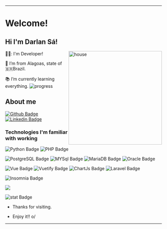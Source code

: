 ----------------------------------------------------------------------------

# Welcome!

 

## Hi I'm Darlan Sá!

<img align="right" alt="house" src="https://media.giphy.com/media/1KrM2hhDN3dgk/giphy.gif" width="300" />

🧑‍💻: I'm Developer! 


:house_with_garden: I’m from Alagoas, state of :brazil:Brazil.

:books: I’m currently learning everything.  ![progress](https://progress-bar.dev/40/ "progresso") 
 
 
 
## About me

[![Github Badge](https://img.shields.io/badge/-Github-000?logo=Github&logoColor=white&link=LINK_GIT)](https://github.com/darlansa) [![Linkedin Badge](https://img.shields.io/badge/-LinkedIn-blue?logo=Linkedin&logoColor=white&link=LINK_LINKEDIN)](https://www.linkedin.com/in/darlansa/)

### Technologies I'm familiar with working

![Python Badge](https://img.shields.io/badge/Python-3776AB?style=for-the-badge&logo=python&logoColor=white)
![PHP Badge](https://img.shields.io/badge/PHP-777BB4?style=for-the-badge&logo=php&logoColor=white)

![PostgreSQL Badge](https://img.shields.io/badge/PostgreSQL-316192?style=for-the-badge&logo=postgresql&logoColor=white)
![MYSql Badge](https://img.shields.io/badge/MySQL-00000F?style=for-the-badge&logo=mysql&logoColor=white)
![MariaDB Badge](https://img.shields.io/badge/MariaDB-003545?style=for-the-badge&logo=mariadb&logoColor=white)
![Oracle Badge](https://img.shields.io/badge/Oracle-F80000?style=for-the-badge&logo=oracle&logoColor=black)


![Vue Badge](https://img.shields.io/badge/Vue.js-35495E?style=for-the-badge&logo=vuedotjs&logoColor=4FC08D)
![Vuetify Badge](https://img.shields.io/badge/Vuetify-1867C0?style=for-the-badge&logo=vuetify&logoColor=white)
![ChartJs Badge](https://img.shields.io/badge/Chart.js-FF6384?style=for-the-badge&logo=chartdotjs&logoColor=white)
![Laravel Badge](https://img.shields.io/badge/Laravel-FF2D20?style=for-the-badge&logo=laravel&logoColor=white)

![Insomnia Badge](https://img.shields.io/badge/Insomnia-5849be?style=for-the-badge&logo=Insomnia&logoColor=white)

<a href="https://github.com/darlansa">
  <img align="center" src="https://github-readme-stats.vercel.app/api/top-langs/?username=darlansa&theme=algolia&hide_langs_below=1" />
</a>

![stat Badge](https://github-readme-stats.vercel.app/api?username=darlansa&theme=algolia&show_icons=true)






- Thanks for visiting.

- Enjoy it!! o/

----------------------------------------------------------------------------------
